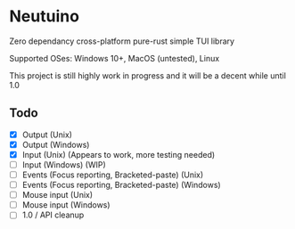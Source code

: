 # Neutuino
Zero dependancy cross-platform pure-rust simple TUI library

Supported OSes: Windows 10+, MacOS (untested), Linux

This project is still highly work in progress and it will be a decent while until 1.0

## Todo
- [x] Output (Unix)
- [x] Output (Windows)
- [x] Input (Unix) (Appears to work, more testing needed)
- [ ] Input (Windows) (WIP)
- [ ] Events (Focus reporting, Bracketed-paste) (Unix)
- [ ] Events (Focus reporting, Bracketed-paste) (Windows)
- [ ] Mouse input (Unix)
- [ ] Mouse input (Windows)
- [ ] 1.0 / API cleanup
